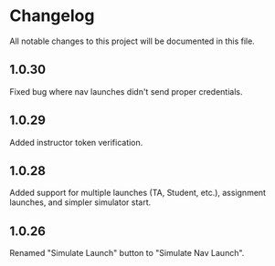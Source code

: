 # Changelog

All notable changes to this project will be documented in this file.

## 1.0.30

Fixed bug where nav launches didn't send proper credentials.

## 1.0.29

Added instructor token verification.

## 1.0.28

Added support for multiple launches (TA, Student, etc.), assignment launches, and simpler simulator start.

## 1.0.26

Renamed "Simulate Launch" button to "Simulate Nav Launch".
